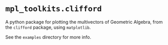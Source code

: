 `mpl_toolkits.clifford`
=======================

A python package for plotting the multivectors of Geometric Algebra, from
the `clifford` package, using `matplotlib`.

See the `examples` directory for more info.
